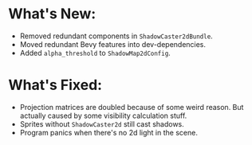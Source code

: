 # What's New:

- Removed redundant components in `ShadowCaster2dBundle`.
- Moved redundant Bevy features into dev-dependencies.
- Added `alpha_threshold` to `ShadowMap2dConfig`.

# What's Fixed:

- Projection matrices are doubled because of some weird reason. But actually caused by some visibility calculation stuff.
- Sprites without `ShadowCaster2d` still cast shadows.
- Program panics when there's no 2d light in the scene.

